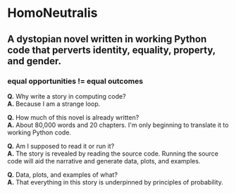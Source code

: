 # HomoNeutralis

## A dystopian novel written in working Python code that perverts identity, equality, property, and gender.

### equal opportunities != equal outcomes

**Q.** Why write a story in computing code?  
**A.** Because I am a strange loop.

**Q.** How much of this novel is already written?  
**A.** About 80,000 words and 20 chapters. I'm only beginning to translate it to working Python code.

**Q.** Am I supposed to read it or run it?  
**A.** The story is revealed by reading the source code. Running the source code will aid the narrative and generate data, plots, and examples.

**Q.** Data, plots, and examples of what?  
**A.** That everything in this story is underpinned by principles of probability. 